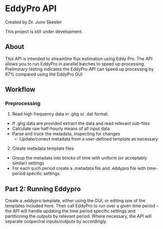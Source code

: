 # EddyPro API

Created by Dr. June Skeeter

This project is still under development.

## About

This API is intended to streamline flux estimation using Eddy Pro.  The API allows you to run EddyPro in parallel batches to speed up processing.  Preliminary testing indicates the EddyPro API can speed up processing by 67% compared using the EddyPro GUI


## Workflow


### Preprocessing


1. Read high frequency data in .ghg or .dat format.

* If .ghg data are provided extract the data and read relevant sub-files
* Calculate raw half-hourly means of all input data
* Parse and track the metadata, inspecting for changes
    * Update/correct metadata from a user-defined template as necessary

2. Create metadata template files

* Group the metadata into blocks of time with uniform (or acceptably similar) settings
* For each such period create a .metadata file and .eddypro file with time-period specific settings.

## Part 2: Running Eddypro

Create a .eddypro template, either using the GUI, or editing one of the templates included here.  Then call EddyPro to run over a given time period - the API will handle updating the time period specific settings and partitioning the outputs by relevant period.  Where necessary, the API will separate cospectral inputs/outputs by accordingly.
